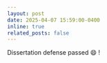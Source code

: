 ```yaml
---
layout: post
date: 2025-04-07 15:59:00-0400
inline: true
related_posts: false
---
```


Dissertation defense passed :smile: !
